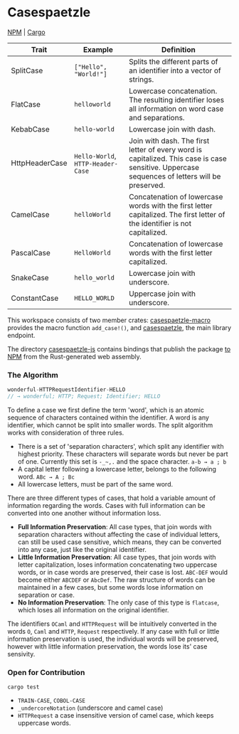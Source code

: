 # Casespaetzle

[NPM](https://npmjs.com/package/casespaetzle) | [Cargo](https://crates.io/crates/casespaetzle)

| Trait | Example | Definition
|-|-|-|
| SplitCase | `["Hello", "World!"]` | Splits the different parts of an identifier into a vector of strings.
| FlatCase | `helloworld` | Lowercase concatenation. The resulting identifier loses all information on word case and separations.
| KebabCase | `hello-world` | Lowercase join with dash.
| HttpHeaderCase | `Hello-World`, `HTTP-Header-Case` | Join with dash. The first letter of every word is capitalized. This case is case sensitive. Uppercase sequences of letters will be preserved.
| CamelCase | `helloWorld` | Concatenation of lowercase words with the first letter capitalized. The first letter of the identifier is not capitalized.
| PascalCase | `HelloWorld` | Concatenation of lowercase words with the first letter capitalized.
| SnakeCase | `hello_world` | Lowercase join with underscore.
| ConstantCase | `HELLO_WORLD` | Uppercase join with underscore.

This workspace consists of two member crates: [casespaetzle-macro](https://github.com/cargotoly/casespaetzle/tree/master/casespaetzle-macro) provides the macro function `add_case!()`, and [casespaetzle](https://github.com/cargotoly/casespaetzle/tree/master/casespaetzle), the main library endpoint.

The directory [casespaetzle-js](https://github.com/cargotoly/casespaetzle/tree/master/casespaetzle-js) contains bindings that publish the package [to NPM](https://www.npmjs.com/package/casespaetzle) from the Rust-generated web assembly.

### The Algorithm

```js
wonderful-HTTPRequestIdentifier-HELLO
// → wonderful; HTTP; Request; Identifier; HELLO
```

To define a case we first define the term 'word', which is an atomic sequence of characters contained within the identifier. A word is any identifier, which cannot be split into smaller words. The split algorithm works with consideration of three rules.

- There is a set of 'separation characters', which split any identifier with highest priority. These characters will separate words but never be part of one. Currently this set is `-_~,.` and the space character. `a-b → a ; b`
- A capital letter following a lowercase letter, belongs to the following word. `ABc → A ; Bc`
- All lowercase letters, must be part of the same word.

There are three different types of cases, that hold a variable amount of information regarding the words. Cases with full information can be converted into one another without information loss.

- **Full Information Preservation**: All case types, that join words with separation characters without affecting the case of individual letters, can still be used case sensitive, which means, they can be converted into any case, just like the original identifier.
- **Little Information Preservation**: All case types, that join words with letter capitalization, loses information concatenating two uppercase words, or in case words are preserved, their case is lost. `ABC-DEF` would become either `ABCDEF` or `AbcDef`. The raw structure of words can be maintained in a few cases, but some words lose information on separation or case.
- **No Information Preservation**: The only case of this type is `flatcase`, which loses all information on the original identifier.

The identifiers `OCaml` and `HTTPRequest` will be intuitively converted in the words `O`, `Caml` and `HTTP`, `Request` respectively. If any case with full or little information preservation is used, the individual words will be preserved, however with little information preservation, the words lose its' case sensivity.

### Open for Contribution

```
cargo test
```

- `TRAIN-CASE`, `COBOL-CASE`
- `_undercoreNotation` (underscore and camel case)
- `HTTPRequest` a case insensitive version of camel case, which keeps uppercase words.
